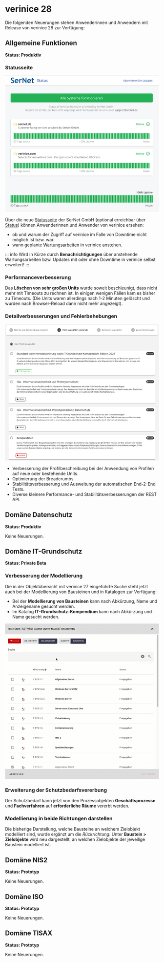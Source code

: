 <!-- © 2024 The Project Contributors - see AUTHORS.txt -->
# verinice 28

Die folgenden Neuerungen stehen Anwenderinnen und Anwendern mit Release von verinice 28 zur Verfügung:

## Allgemeine Funktionen

**Status: Produktiv**

### Statusseite

![Statusseite](/assets/roadmap/statusseite.de.png)

Über die neue [Statusseite](https://status.sernet.net/) der SerNet GmbH (optional erreichbar über [Status](https://verinice.com/)) können Anwenderinnen und Anwender von verinice ersehen:

- ob und warum der Zugriff auf verinice im Falle von Downtime nicht möglich ist bzw. war.
- wann geplante [Wartungsarbeiten](https://verinice.com/produkte/veo/verinicecloud) in verinice anstehen.

::: info Wird in Kürze durch **Benachrichtigungen** über anstehende Wartungsarbeiten bzw. Updates mit oder ohne Downtime in verinice selbst erweitert!
:::

### Performanceverbesserung

Das **Löschen von sehr großen Units** wurde soweit beschleunigt, dass nicht mehr mit Timeouts zu rechnen ist. In einigen wenigen Fällen kam es bisher zu Timeouts. (Die Units waren allerdings nach 1-2 Minuten gelöscht und wurden nach Browser-Reload dann nicht mehr angezeigt).

### Detailverbesserungen und Fehlerbehebungen

![Profilbeschreibung](/assets/roadmap/profile.de.png)

- Verbesserung der Profilbeschreibung bei der Anwendung von Profilen auf neue oder bestehende Units.
- Optimierung der Breadcrumbs.
- Stabilitätsverbesserung und Ausweitung der automatischen End-2-End Tests.
- Diverse kleinere Performance- und Stabilitätsverbesserungen der REST API.

## Domäne Datenschutz

**Status: Produktiv**

Keine Neuerungen.

## Domäne IT-Grundschutz

**Status: Private Beta**

### Verbesserung der Modellierung

Die in der Objektübersicht mit verinice 27 eingeführte Suche steht jetzt auch bei der Modellierung von Bausteinen und in Katalogen zur Verfügung:

- Bei der **Modellierung von Bausteinen** kann nach Abkürzung, Name und Anzeigename gesucht werden.
- Im Katalog **IT-Grundschutz-Kompendium** kann nach Abkürzung und Name gesucht werden.

![Suche](/assets/roadmap/suche.de.gif)

### Erweiterung der Schutzbedarfsvererbung

Der Schutzbedarf kann jetzt von den Prozessobjekten **Geschäftsprozesse** und **Fachverfahren** auf **erforderliche Räume** vererbt werden.

### Modellierung in beide Richtungen darstellen

Die bisherige Darstellung, welche Bausteine an welchem Zielobjekt modelliert sind, wurde ergänzt um die *Rückrichtung*. Unter **Baustein > Zielobjekte** wird neu dargestellt, an welchen Zielobjekte der jeweilige Baustein modelliert ist.

## Domäne NIS2

**Status: Prototyp**

Keine Neuerungen.

## Domäne ISO

**Status: Prototyp**

Keine Neuerungen.

## Domäne TISAX

**Status: Prototyp**

Keine Neuerungen.
